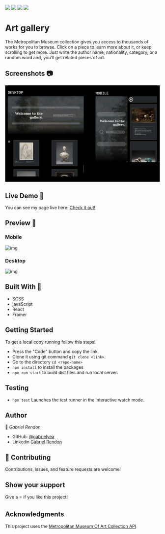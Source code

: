 ![](https://img.shields.io/badge/Academic-blue)
![](https://img.shields.io/badge/HTML-red)
![](https://img.shields.io/badge/JavaScript-yellow)
![](https://img.shields.io/badge/SCSS-pink)

# Art gallery
The Metropolitan Museum collection gives you access to thousands of works for you to browse. Click on a piece to learn more about it, or keep scrolling to get more. Just write the author name, nationality, category, or a random word and, you'll get related pieces of art.

## Screenshots 📷
![img](https://github.com/gabrielyea/art-gallery/blob/25ac99a4aa1cf40c341425965c37861ddf87fca7/misc/artGalleryScreenshot.png)

## Live Demo 🔴
You can see my page live here: 
[Check it out!](https://art-gallery-react.netlify.app/)

## Preview 🎥

### Mobile
![img](./misc/mobileArtSearch.gif)

### Desktop
![img](./misc/desktopArtGallery.gif)


## Built With 🔨
- SCSS
- javaScript
- React
- Framer

## Getting Started
To get a local copy running follow this steps!
- Press the "Code" button and copy the link.
- Clone it using git command `git clone <link>`.
- Go to the directory `cd <repo-name>`
- `npm install` to install the packages
- `npm run start` to build dist files and run local server.


## Testing 
- `npm test` Launches the test runner in the interactive watch mode.
## Author

👤 *Gabriel Rendon*

- GitHub: [@gabrielyea](https://github.com/gabrielyea)
- Linkedin [Gabriel Rendon](https://www.linkedin.com/in/gabriel-rendon-paredes/)

## 🤝 Contributing

Contributions, issues, and feature requests are welcome!


## Show your support

Give a ⭐️ if you like this project!

## Acknowledgments

This project uses the [Metropolitan Museum Of Art Collection API](https://metmuseum.github.io/)
